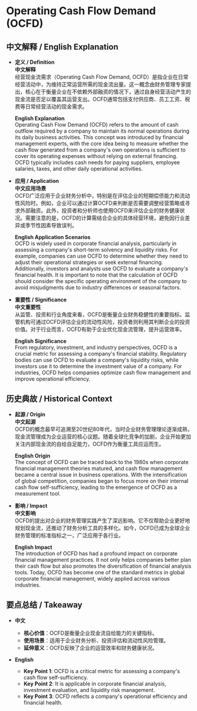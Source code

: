 # Operating Cash Flow Demand (OCFD)

## 中文解释 / English Explanation

* **定义 / Definition**  
  **中文解释**  
  经营现金流需求（Operating Cash Flow Demand, OCFD）是指企业在日常经营活动中，为维持正常运营所需的现金流出量。这一概念由财务管理专家提出，核心在于衡量企业在不依赖外部融资的情况下，通过自身经营活动产生的现金流是否足以覆盖其运营支出。OCFD通常包括支付供应商、员工工资、税费等日常经营活动的现金需求。  

  **English Explanation**  
  Operating Cash Flow Demand (OCFD) refers to the amount of cash outflow required by a company to maintain its normal operations during its daily business activities. This concept was introduced by financial management experts, with the core idea being to measure whether the cash flow generated from a company's own operations is sufficient to cover its operating expenses without relying on external financing. OCFD typically includes cash needs for paying suppliers, employee salaries, taxes, and other daily operational activities.

* **应用 / Application**  
  **中文应用场景**  
  OCFD广泛应用于企业财务分析中，特别是在评估企业的短期偿债能力和流动性风险时。例如，企业可以通过计算OCFD来判断是否需要调整经营策略或寻求外部融资。此外，投资者和分析师也使用OCFD来评估企业的财务健康状况。需要注意的是，OCFD的计算需结合企业的具体经营环境，避免因行业差异或季节性因素导致误判。  

  **English Application Scenarios**  
  OCFD is widely used in corporate financial analysis, particularly in assessing a company's short-term solvency and liquidity risks. For example, companies can use OCFD to determine whether they need to adjust their operational strategies or seek external financing. Additionally, investors and analysts use OCFD to evaluate a company's financial health. It is important to note that the calculation of OCFD should consider the specific operating environment of the company to avoid misjudgments due to industry differences or seasonal factors.

* **重要性 / Significance**  
  **中文重要性**  
  从监管、投资和行业角度来看，OCFD是衡量企业财务稳健性的重要指标。监管机构可通过OCFD评估企业的流动性风险，投资者则利用其判断企业的投资价值。对于行业而言，OCFD有助于企业优化现金流管理，提升运营效率。  

  **English Significance**  
  From regulatory, investment, and industry perspectives, OCFD is a crucial metric for assessing a company's financial stability. Regulatory bodies can use OCFD to evaluate a company's liquidity risks, while investors use it to determine the investment value of a company. For industries, OCFD helps companies optimize cash flow management and improve operational efficiency.

## 历史典故 / Historical Context

* **起源 / Origin**  
  **中文起源**  
  OCFD的概念最早可追溯至20世纪80年代，当时企业财务管理理论逐渐成熟，现金流管理成为企业运营的核心议题。随着全球化竞争的加剧，企业开始更加关注内部现金流的自给自足能力，OCFD作为衡量工具应运而生。  

  **English Origin**  
  The concept of OCFD can be traced back to the 1980s when corporate financial management theories matured, and cash flow management became a central issue in business operations. With the intensification of global competition, companies began to focus more on their internal cash flow self-sufficiency, leading to the emergence of OCFD as a measurement tool.

* **影响 / Impact**  
  **中文影响**  
  OCFD的提出对企业的财务管理实践产生了深远影响。它不仅帮助企业更好地规划现金流，还推动了财务分析工具的多样化。如今，OCFD已成为全球企业财务管理的标准指标之一，广泛应用于各行业。  

  **English Impact**  
  The introduction of OCFD has had a profound impact on corporate financial management practices. It not only helps companies better plan their cash flow but also promotes the diversification of financial analysis tools. Today, OCFD has become one of the standard metrics in global corporate financial management, widely applied across various industries.

## 要点总结 / Takeaway

* **中文**  
  - **核心价值**：OCFD是衡量企业现金流自给能力的关键指标。  
  - **使用场景**：适用于企业财务分析、投资评估和流动性风险管理。  
  - **延伸意义**：OCFD反映了企业的运营效率和财务健康状况。  

* **English**  
  - **Key Point 1**: OCFD is a critical metric for assessing a company's cash flow self-sufficiency.  
  - **Key Point 2**: It is applicable in corporate financial analysis, investment evaluation, and liquidity risk management.  
  - **Key Point 3**: OCFD reflects a company's operational efficiency and financial health.